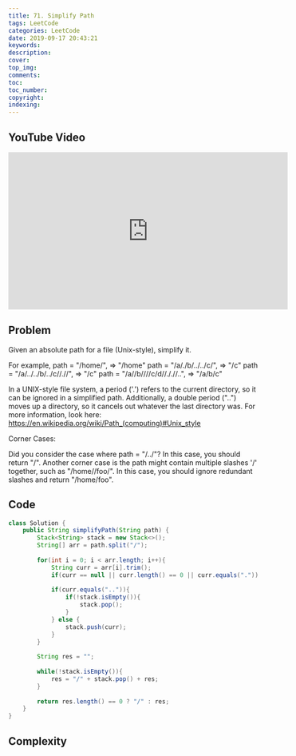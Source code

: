 ```yaml
---
title: 71. Simplify Path
tags: LeetCode
categories: LeetCode
date: 2019-09-17 20:43:21
keywords:
description:
cover:
top_img:
comments:
toc:
toc_number:
copyright:
indexing:
---
```

## YouTube Video
<iframe width="560" height="315" src="https://www.youtube.com/embed/SxuGQnlsXcw" frameborder="0" allow="accelerometer; autoplay; encrypted-media; gyroscope; picture-in-picture" allowfullscreen></iframe>

## Problem
Given an absolute path for a file (Unix-style), simplify it. 

For example,
path = "/home/", => "/home"
path = "/a/./b/../../c/", => "/c"
path = "/a/../../b/../c//.//", => "/c"
path = "/a//b////c/d//././/..", => "/a/b/c"

In a UNIX-style file system, a period ('.') refers to the current directory, so it can be ignored in a simplified path. Additionally, a double period ("..") moves up a directory, so it cancels out whatever the last directory was. For more information, look here: https://en.wikipedia.org/wiki/Path_(computing)#Unix_style

Corner Cases:

Did you consider the case where path = "/../"?
In this case, you should return "/".
Another corner case is the path might contain multiple slashes '/' together, such as "/home//foo/".
In this case, you should ignore redundant slashes and return "/home/foo".


## Code
```java
class Solution {
    public String simplifyPath(String path) {
        Stack<String> stack = new Stack<>();
        String[] arr = path.split("/");
        
        for(int i = 0; i < arr.length; i++){
            String curr = arr[i].trim();
            if(curr == null || curr.length() == 0 || curr.equals(".")) continue;
            
            if(curr.equals("..")){
                if(!stack.isEmpty()){
                    stack.pop();
                }
            } else {
                stack.push(curr);
            }
        }
        
        String res = "";
        
        while(!stack.isEmpty()){
            res = "/" + stack.pop() + res;
        }
        
        return res.length() == 0 ? "/" : res;
    }
}
```

## Complexity
